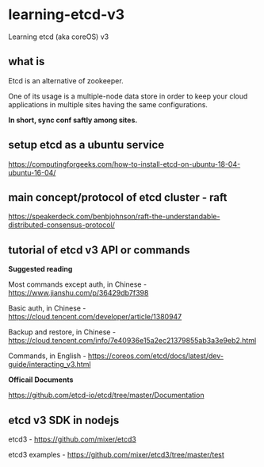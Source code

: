 # learning-etcd-v3

Learning etcd (aka coreOS)  v3

## what is

Etcd is an alternative of zookeeper. 

One of its usage is a multiple-node data store in order to keep your cloud applications in multiple sites having the same configurations.

**In short, sync conf saftly among sites.**


## setup etcd as a ubuntu service

https://computingforgeeks.com/how-to-install-etcd-on-ubuntu-18-04-ubuntu-16-04/

## main concept/protocol of etcd cluster - raft

https://speakerdeck.com/benbjohnson/raft-the-understandable-distributed-consensus-protocol/

## tutorial of etcd v3 API or commands

**Suggested reading**

Most commands except auth, in Chinese - https://www.jianshu.com/p/36429db7f398

Basic auth, in Chinese - https://cloud.tencent.com/developer/article/1380947

Backup and restore, in Chinese - https://cloud.tencent.com/info/7e40936e15a2ec21379855ab3a3e9eb2.html

Commands, in English - https://coreos.com/etcd/docs/latest/dev-guide/interacting_v3.html


**Officail Documents**

https://github.com/etcd-io/etcd/tree/master/Documentation


## etcd v3 SDK in nodejs

etcd3 - https://github.com/mixer/etcd3

etcd3 examples - https://github.com/mixer/etcd3/tree/master/test




